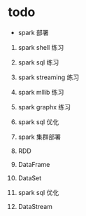 # todo

- spark 部署
1. spark shell 练习
2. spark sql 练习
3. spark streaming 练习
4. spark mllib 练习
5. spark graphx 练习
6. spark sql 优化
7. spark 集群部署

8. RDD
9. DataFrame
10. DataSet
11. spark sql 优化
12. DataStream

